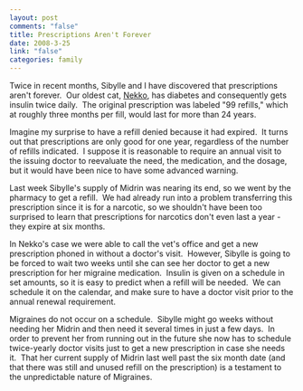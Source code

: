 ```yaml
--- 
layout: post
comments: "false"
title: Prescriptions Aren't Forever
date: 2008-3-25
link: "false"
categories: family
---
```

Twice in recent months, Sibylle and I have discovered that prescriptions aren't forever.  Our oldest cat, <a href="http://zanshin.net/tag/nekko" title="Tagged Nekko">Nekko</a>, has diabetes and consequently gets insulin twice daily.  The original prescription was labeled "99 refills," which at roughly three months per fill, would last for more than 24 years.

Imagine my surprise to have a refill denied because it had expired.  It turns out that prescriptions are only good for one year, regardless of the number of refills indicated.  I suppose it is reasonable to require an annual visit to the issuing doctor to reevaluate the need, the medication, and the dosage, but it would have been nice to have some advanced warning.

Last week Sibylle's supply of Midrin was nearing its end, so we went by the pharmacy to get a refill.  We had already run into a problem transferring this prescription since it is for a narcotic, so we shouldn't have been too surprised to learn that prescriptions for narcotics don't even last a year - they expire at six months.

In Nekko's case we were able to call the vet's office and get a new prescription phoned in without a doctor's visit.  However, Sibylle is going to be forced to wait two weeks until she can see her doctor to get a new prescription for her migraine medication.  Insulin is given on a schedule in set amounts, so it is easy to predict when a refill will be needed.  We can schedule it on the calendar, and make sure to have a doctor visit prior to the annual renewal requirement.

Migraines do not occur on a schedule.  Sibylle might go weeks without needing her Midrin and then need it several times in just a few days.  In order to prevent her from running out in the future she now has to schedule twice-yearly doctor visits just to get a new prescription in case she needs it.  That her current supply of Midrin last well past the six month date (and that there was still and unused refill on the prescription) is a testament to the unpredictable nature of Migraines.
